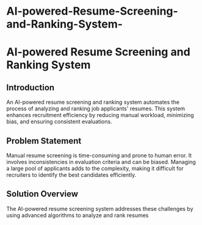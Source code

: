 # AI-powered-Resume-Screening-and-Ranking-System-
# AI-powered Resume Screening and Ranking System

## Introduction
An AI-powered resume screening and ranking system automates the process of analyzing and ranking job applicants' resumes. This system enhances recruitment efficiency by reducing manual workload, minimizing bias, and ensuring consistent evaluations.

## Problem Statement
Manual resume screening is time-consuming and prone to human error. It involves inconsistencies in evaluation criteria and can be biased. Managing a large pool of applicants adds to the complexity, making it difficult for recruiters to identify the best candidates efficiently.

## Solution Overview
The AI-powered resume screening system addresses these challenges by using advanced algorithms to analyze and rank resumes
